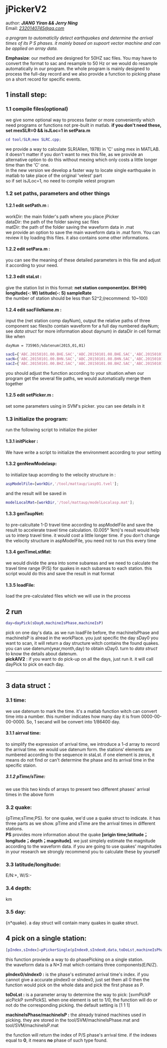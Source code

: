 # jPickerV2

author: ***JIANG Yiran && Jerry Ning***   
Email: *2320140745@qq.com*  

*a program to automaticlly detect earthquakes and determine the arrival times of its P S phases. it mainly based on supoort vector machine and can be applied on array data.*  

**Emphasize**: our method are designed for 50HZ sac files. You may have to convert the format to sac and resample to 50 Hz or we would do resample automatically in our program. the whole program is mainly designed to process the full-day record and we also provide a function to picking phase on a short record for specific events.   

## 1 install step:

### 1.1 compile files(optional)
we give some optional way to process faster or more conveniently which need programs or functions not pre-built in matlab.
**if you don't need these, set mexSLR=0 && isJLoc=1 in setPara.m**

```matlab
cd tool/SLR;mex SLRC.cpp; 
```
we provide a way to calculate SLR(Allen, 1978) in 'C' using mex in MATLAB. it doesn't matter if you don't want to mex this file, as we provide an alternative option to do this without mexing which only costs a little longer time than the 'C' one.        
in the new version we develop a faster way to locate single earthquake in matlab to take place of the original 'velest' part  
so if set isJLoc=1, no need to compile velest program 


### 1.2 set paths, parameters and other things

#### 1.2.1 edit setPath.m :
workDir: the main folder's path where you place jPicker  
dataDir: the path of the folder saving sac files  
matDir:  the path of the folder saving the waveform data in .mat   
we provide an option to save the main waveform data in .mat form. You can review it by loading this files. it also contains some other informations. 
#### 1.2.2 edit setPara.m :
you can see the meaning of these detailed parameters in this file and adjust it according to your need.
#### 1.2.3 edit staLst : 
give the station list in this format: **net station component(ex. BH HH) longitude(-: W) latitude(-: S) sampleRate**  
the number of station should be less than 52^2;(recommend: 10~100)   

#### 1.2.4 edit sacFileName.m  :
input the (net station comp dayNum), output the relative paths of three component sac files(to contain waveform for a full day numbered dayNum; see *data struct* for more information about daynum) in dataDir in cell format
like when
```maltab
dayNum = 735965;%datenum(2015,01,01)
```
```matlab 
sacE={'ABC.20150101.00.BHE.SAC','ABC.20150101.08.BHE.SAC','ABC.20150101.16.BHE.SAC'}
sacN={'ABC.20150101.00.BHN.SAC','ABC.20150101.08.BHN.SAC','ABC.20150101.16.BHN.SAC'}
sacZ={'ABC.20150101.00.BHZ.SAC','ABC.20150101.08.BHZ.SAC','ABC.20150101.16.BHZ.SAC'}
```
you should adjust the function according to your situation.when our program get the several file paths, we would automatically merge them together
#### 1.2.5 edit setPicker.m :
set some parameters using in SVM's picker. you can see details in it
### 1.3 initialize the program:
run the following script to initialize the picker  
#### 1.3.1 initPicker : 
We have write a script to initialize the environment according to your setting  
#### 1.3.2 genNewModelasp: 
to initialize taup acorrding to the velocity structure in :
```matlab
aspModelFile=[workDir,'/tool/mattaup/iasp91.tvel'];
```
and the result will be saved in
```matlab
modelLocalMat=[workDir,'/tool/mattaup/modelLocalasp.mat'];
```  
#### 1.3.3 genTaupNet: 
to pre-calcultate 1-D travel time according to aspModelFile and save the result to accelerate travel time calculation. (0.005° 1km)'s result would help us to interp travel time. it would cost a little longer time. if you don't change the velocity structure in aspModelFile, you need not to run this every time  
#### 1.3.4 genTimeLstMat:
we would divide the area into some subareas and we need to calculate the travel time range (P/S) for quakes in each subareas to each station. this script would do this and save the result in mat format
#### 1.3.5 loadFile:   
load the pre-calculated files which we will use in the process  
## 2 run  
```matlab
day=dayPick(sDay0,machineIsPhase,machineIsP) 
```  
pick on one day's data. as we run loadFile before, the machineIsPhase and machineIsP is alread in the workPlace. you just specific the day sDay0 you want to scan, it will return a day structure witch contains the found quakes. you can use datenum(year,month,day) to obtain sDay0. turn to *data struct* to know the details about datenum.  
**pickAIV2** : if you want to do pick-up on all the days, just run it. it will call dayPick to pick on each day.   

---

## 3 data struct：  
### 3.1 time: 
we use datenum to mark the time. it's a matlab function witch can convert time into a number. this number indicates how many day it is from 0000-00-00-0000. So, 1 secand will be convert into 1/86400 day.

#### 3.1.1 airrval time: 
to simplify the expression of arrival time, we introduce a 1-d array to record the arrival time. we would use datenum form. the stations‘ elements are numbered according to the sequence in staLst. if one element is zeros, it means do not find or can't determine the phase and its arrival time in the specific staion.
##### 3.1.2 pTime/sTime: 
we use this two kinds of arrays to present two different phases' arrival times in the above form

### 3.2 quake: 
{pTime;sTime;PS}. 
for one quake, we'd use a quake struct to indicate. it has three parts as we show. pTime and sTime are the arrival times in different stations.  
**PS** provides more information about the quake **[origin time;latitude；longitude；depth；magnitude]**. we just simplely estimate the magnitude according to the waveform data. if you are going to use quakes' magnitudes in your research we strongly recommend you to calculate these by yourself

### 3.3 latitude/longitude: 
E/N:+, W/S:-

### 3.4 depth: 
km

### 3.5 day: 
{n*quake}. a day struct will contain many quakes in quake struct.   

## 4 pick on a single station:  

```matlab
[pIndex,sIndex]=pPickerSingle(pIndex0,sIndex0,data,toDoLst,machineIsPhase,machineIsP)
```
this function proviede a way to do phasePicking on a single station.   
the waveform data is a N*3 mat which contains three components(E/N/Z).  

**pIndex0/sIndex0 :** is the phase's estimated arrival time's index. if you cannot give a accurate pIndex0 or sIndex0, just set them all 0 then the function would pick on the whole data and pick the first phase as P.  

**toDoLst :** is a parameter array to determine the way to pick: [svmPickP aicPickP svmPickS]. when one element is set to 1/0, the function will do or not do the corresponding picking. the default setting is [1 1 1]   

**machineIsPhase/machineIsP :** the already trained machines used in picking. they are stored in the tool/SVM/machineIsPhase.mat and tool/SVM/machineIsP.mat  

the function will return the index of P/S phase's arrival time. if the indexes equal to **0**, it means **no** phase of such type found.  